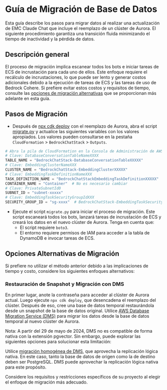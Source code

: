 # Guía de Migración de Base de Datos

Esta guía describe los pasos para migrar datos al realizar una actualización de EMC Claude Chat que incluye el reemplazo de un clúster de Aurora. El siguiente procedimiento garantiza una transición fluida minimizando el tiempo de inactividad y la pérdida de datos.

## Descripción general

El proceso de migración implica escanear todos los bots e iniciar tareas de ECS de incrustación para cada uno de ellos. Este enfoque requiere el recálculo de incrustaciones, lo que puede ser lento y generar costos adicionales debido a la ejecución de tareas de ECS y las tareas de uso de Bedrock Cohere. Si prefiere evitar estos costos y requisitos de tiempo, consulte las [opciones de migración alternativas](#alternative-migration-options) que se proporcionan más adelante en esta guía.

## Pasos de Migración

- Después de [npx cdk deploy](../README.md#deploy-using-cdk) con el reemplazo de Aurora, abra el script [migrate.py](./migrate.py) y actualice las siguientes variables con los valores apropiados. Los valores pueden consultarse en la pestaña `CloudFormation` > `BedrockChatStack` > `Outputs`.

```py
# Abra la pila de CloudFormation en la Consola de Administración de AWS y copie los valores de la pestaña Outputs.
# Clave: DatabaseConversationTableNameXXXX
TABLE_NAME = "BedrockChatStack-DatabaseConversationTableXXXXX"
# Clave: EmbeddingClusterNameXXX
CLUSTER_NAME = "BedrockChatStack-EmbeddingClusterXXXXX"
# Clave: EmbeddingTaskDefinitionNameXXX
TASK_DEFINITION_NAME = "BedrockChatStackEmbeddingTaskDefinitionXXXXX"
CONTAINER_NAME = "Container"  # No es necesario cambiar
# Clave: PrivateSubnetId0
SUBNET_ID = "subnet-xxxxx"
# Clave: EmbeddingTaskSecurityGroupIdXXX
SECURITY_GROUP_ID = "sg-xxxx"  # BedrockChatStack-EmbeddingTaskSecurityGroupXXXXX
```

- Ejecute el script `migrate.py` para iniciar el proceso de migración. Este script escaneará todos los bots, lanzará tareas de incrustación de ECS y creará los datos en el nuevo clúster de Aurora. Tenga en cuenta que:
  - El script requiere `boto3`.
  - El entorno requiere permisos de IAM para acceder a la tabla de DynamoDB e invocar tareas de ECS.

## Opciones Alternativas de Migración

Si prefiere no utilizar el método anterior debido a las implicaciones de tiempo y costo, considere los siguientes enfoques alternativos:

### Restauración de Snapshot y Migración con DMS

En primer lugar, anote la contraseña para acceder al clúster de Aurora actual. Luego ejecute `npx cdk deploy`, que desencadena el reemplazo del clúster. Después de eso, cree una base de datos temporal restaurándola desde un snapshot de la base de datos original.
Utilice [AWS Database Migration Service (DMS)](https://aws.amazon.com/dms/) para migrar los datos desde la base de datos temporal al nuevo clúster de Aurora.

Nota: A partir del 29 de mayo de 2024, DMS no es compatible de forma nativa con la extensión pgvector. Sin embargo, puede explorar las siguientes opciones para solucionar esta limitación:

Utilice [migración homogénea de DMS](https://docs.aws.amazon.com/dms/latest/userguide/dm-migrating-data.html), que aprovecha la replicación lógica nativa. En este caso, tanto la base de datos de origen como la de destino deben ser PostgreSQL. DMS puede aprovechar la replicación lógica nativa para este propósito.

Considere los requisitos y restricciones específicos de su proyecto al elegir el enfoque de migración más adecuado.